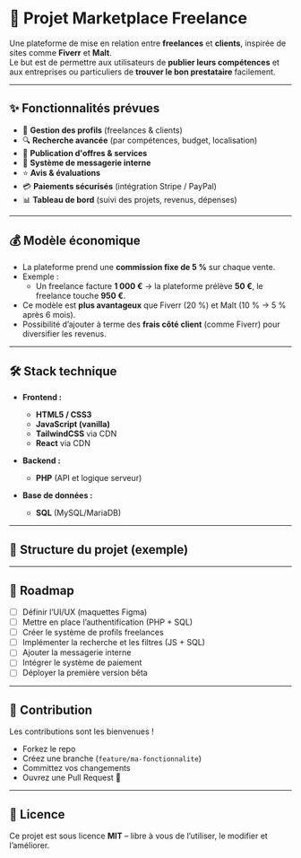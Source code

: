 # 🚀 Projet Marketplace Freelance

Une plateforme de mise en relation entre **freelances** et **clients**, inspirée de sites comme **Fiverr** et **Malt**.  
Le but est de permettre aux utilisateurs de **publier leurs compétences** et aux entreprises ou particuliers de **trouver le bon prestataire** facilement.

---

## ✨ Fonctionnalités prévues

- 👤 **Gestion des profils** (freelances & clients)
- 🔍 **Recherche avancée** (par compétences, budget, localisation)
- 💼 **Publication d'offres & services**
- 💬 **Système de messagerie interne**
- ⭐ **Avis & évaluations**
- 💳 **Paiements sécurisés** (intégration Stripe / PayPal)
- 📊 **Tableau de bord** (suivi des projets, revenus, dépenses)

---

## 💰 Modèle économique

- La plateforme prend une **commission fixe de 5 %** sur chaque vente.  
- Exemple :  
  - Un freelance facture **1 000 €** → la plateforme prélève **50 €**, le freelance touche **950 €**.  
- Ce modèle est **plus avantageux** que Fiverr (20 %) et Malt (10 % → 5 % après 6 mois).  
- Possibilité d’ajouter à terme des **frais côté client** (comme Fiverr) pour diversifier les revenus.

---

## 🛠️ Stack technique

- **Frontend :**
  - **HTML5 / CSS3**
  - **JavaScript (vanilla)**
  - **TailwindCSS** via CDN
  - **React** via CDN

- **Backend :**
  - **PHP** (API et logique serveur)

- **Base de données :**
  - **SQL** (MySQL/MariaDB)

---

## 📂 Structure du projet (exemple)

---

## 🚧 Roadmap

- [ ] Définir l’UI/UX (maquettes Figma)  
- [ ] Mettre en place l’authentification (PHP + SQL)  
- [ ] Créer le système de profils freelances  
- [ ] Implémenter la recherche et les filtres (JS + SQL)  
- [ ] Ajouter la messagerie interne  
- [ ] Intégrer le système de paiement  
- [ ] Déployer la première version bêta  

---

## 🤝 Contribution

Les contributions sont les bienvenues !  
- Forkez le repo  
- Créez une branche (`feature/ma-fonctionnalite`)  
- Committez vos changements  
- Ouvrez une Pull Request 🚀  

---

## 📜 Licence

Ce projet est sous licence **MIT** – libre à vous de l’utiliser, le modifier et l’améliorer.
